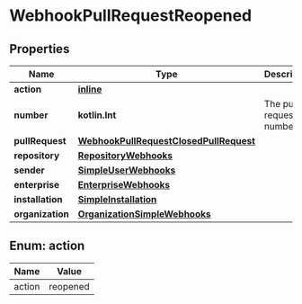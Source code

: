
# WebhookPullRequestReopened

## Properties
Name | Type | Description | Notes
------------ | ------------- | ------------- | -------------
**action** | [**inline**](#Action) |  | 
**number** | **kotlin.Int** | The pull request number. | 
**pullRequest** | [**WebhookPullRequestClosedPullRequest**](WebhookPullRequestClosedPullRequest.md) |  | 
**repository** | [**RepositoryWebhooks**](RepositoryWebhooks.md) |  | 
**sender** | [**SimpleUserWebhooks**](SimpleUserWebhooks.md) |  | 
**enterprise** | [**EnterpriseWebhooks**](EnterpriseWebhooks.md) |  |  [optional]
**installation** | [**SimpleInstallation**](SimpleInstallation.md) |  |  [optional]
**organization** | [**OrganizationSimpleWebhooks**](OrganizationSimpleWebhooks.md) |  |  [optional]


<a id="Action"></a>
## Enum: action
Name | Value
---- | -----
action | reopened



